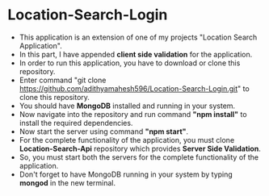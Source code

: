 # Location-Search-Login
* This application is an extension of one of my projects "Location Search Application".
* In this part, I have appended <strong>client side validation</strong> for the application.
* In order to run this application, you have to download or clone this repository.
* Enter command "git clone https://github.com/adithyamahesh596/Location-Search-Login.git" to clone this repository.
* You should have <strong>MongoDB</strong> installed and running in your system.
* Now navigate into the repository and run command <strong>"npm install"</strong> to install the required dependencies.
* Now start the server using command <strong>"npm start"</strong>.
* For the complete functionality of the application, you must clone <strong>Location-Search-Api</strong> repository which provides <strong>Server Side Validation</strong>.
* So, you must start both the servers for the complete functionality of the application.
* Don't forget to have MongoDB running in your system by typing <strong>mongod</strong> in the new terminal.
